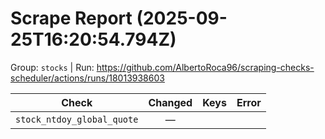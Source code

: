 # Scrape Report (2025-09-25T16:20:54.794Z)

Group: `stocks`  |  Run: https://github.com/AlbertoRoca96/scraping-checks-scheduler/actions/runs/18013938603

| Check | Changed | Keys | Error |
|---|:---:|:--|:--|
| `stock_ntdoy_global_quote` | — |  |  |
